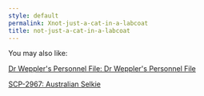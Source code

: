 ```yaml
---
style: default
permalink: Xnot-just-a-cat-in-a-labcoat
title: not-just-a-cat-in-a-labcoat
---
```

You may also like:

[Dr Weppler's Personnel File: Dr Weppler's Personnel File](http://scp-wiki.net/scp-2839)

[SCP-2967: Australian Selkie](http://scp-wiki.net/scp-2967)
